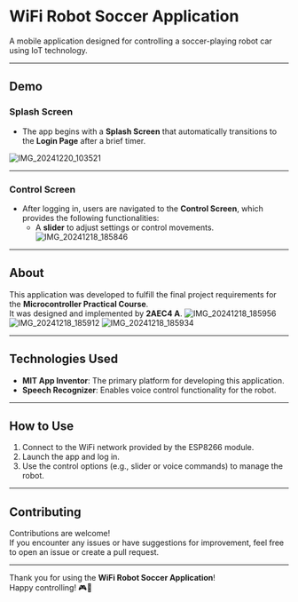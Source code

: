 # WiFi Robot Soccer Application

A mobile application designed for controlling a soccer-playing robot car using IoT technology.

---

## **Demo**

### **Splash Screen**
- The app begins with a **Splash Screen** that automatically transitions to the **Login Page** after a brief timer.  

![IMG_20241220_103521](https://github.com/user-attachments/assets/e075a14d-ab39-4fcc-8261-bdd751c83c4b)


---

### **Control Screen**
- After logging in, users are navigated to the **Control Screen**, which provides the following functionalities:
  - A **slider** to adjust settings or control movements.  
![IMG_20241218_185846](https://github.com/user-attachments/assets/0dfe6d6c-dfc4-42f2-a0cb-249e369b9a31)

---

## **About**
This application was developed to fulfill the final project requirements for the **Microcontroller Practical Course**.  
It was designed and implemented by **2AEC4 A**.
![IMG_20241218_185956](https://github.com/user-attachments/assets/c5c5f6f9-9a8f-405c-a3ff-b196dc0d1b50)
![IMG_20241218_185912](https://github.com/user-attachments/assets/086fc023-2b3f-497b-8b5f-dd7f513f6d6f)
![IMG_20241218_185934](https://github.com/user-attachments/assets/1fb29a16-736a-4db1-bb24-f7533baf0c47)

---

## **Technologies Used**
- **MIT App Inventor**: The primary platform for developing this application.
- **Speech Recognizer**: Enables voice control functionality for the robot.

---

## **How to Use**
1. Connect to the WiFi network provided by the ESP8266 module.
2. Launch the app and log in.
3. Use the control options (e.g., slider or voice commands) to manage the robot.

---

## **Contributing**
Contributions are welcome!  
If you encounter any issues or have suggestions for improvement, feel free to open an issue or create a pull request.

---

Thank you for using the **WiFi Robot Soccer Application**!  
Happy controlling! 🎮🤖
